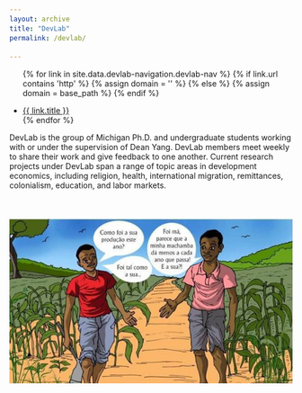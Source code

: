 ```yaml
---
layout: archive
title: "DevLab"
permalink: /devlab/

---
```


<!-- ////////////// -->

 
<!-- > [devlab page]( /devlab_page_2/) /   [devlab page]( /devlab_page_3/) /    [devlab page]( /devlab_page_3/) /    -->
<div class="masthead">
  <div class="masthead__inner-wrap">
    <div class="masthead__menu">
      <nav id="" class="greedy-nav">
        <!-- <button><div class="navicon"></div></button> -->
        <ul class="visible-links">
                
{% for link in site.data.devlab-navigation.devlab-nav %}
            {% if link.url contains 'http' %}
              {% assign domain = '' %}
              {% else %}
              {% assign domain = base_path %}
            {% endif %}
            <li class="masthead__menu-item"><a href="{{ domain }}{{ link.url }}">{{ link.title }}</a></li>
          {% endfor %}
        </ul>
        <ul class="hidden-links hidden"></ul>
      </nav>
    </div>
  </div>
</div>


<!-- ///////////// -->



<!-- =============================Dev Lab home Content Below========================== -->



DevLab is the group of Michigan Ph.D. and undergraduate students working with or under the supervision of Dean Yang. DevLab members meet weekly to share their work and give feedback to one another. Current research projects under DevLab span a range of topic areas in development economics, including religion, health, international migration, remittances, colonialism, education, and labor markets. 
<br><br><br><br>
<img src='/images/DevLabPic.jpg'>
